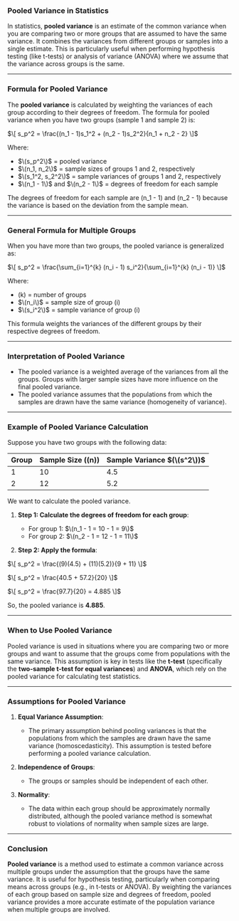 ### **Pooled Variance in Statistics**

In statistics, **pooled variance** is an estimate of the common variance when you are comparing two or more groups that are assumed to have the same variance. It combines the variances from different groups or samples into a single estimate. This is particularly useful when performing hypothesis testing (like t-tests) or analysis of variance (ANOVA) where we assume that the variance across groups is the same.

---

### **Formula for Pooled Variance**

The **pooled variance** is calculated by weighting the variances of each group according to their degrees of freedom. The formula for pooled variance when you have two groups (sample 1 and sample 2) is:

$\[
s_p^2 = \frac{(n_1 - 1)s_1^2 + (n_2 - 1)s_2^2}{n_1 + n_2 - 2}
\]$

Where:
- $\(s_p^2\)$ = pooled variance
- $\(n_1, n_2\)$ = sample sizes of groups 1 and 2, respectively
- $\(s_1^2, s_2^2\)$ = sample variances of groups 1 and 2, respectively
- $\(n_1 - 1\)$ and $\(n_2 - 1\)$ = degrees of freedom for each sample

The degrees of freedom for each sample are \(n_1 - 1\) and \(n_2 - 1\) because the variance is based on the deviation from the sample mean.

---

### **General Formula for Multiple Groups**

When you have more than two groups, the pooled variance is generalized as:

$\[
s_p^2 = \frac{\sum_{i=1}^{k} (n_i - 1) s_i^2}{\sum_{i=1}^{k} (n_i - 1)}
\]$

Where:
- \(k\) = number of groups
- $\(n_i\)$ = sample size of group \(i\)
- $\(s_i^2\)$ = sample variance of group \(i\)

This formula weights the variances of the different groups by their respective degrees of freedom.

---

### **Interpretation of Pooled Variance**

- The pooled variance is a weighted average of the variances from all the groups. Groups with larger sample sizes have more influence on the final pooled variance.
- The pooled variance assumes that the populations from which the samples are drawn have the same variance (homogeneity of variance).

---

### **Example of Pooled Variance Calculation**

Suppose you have two groups with the following data:

| Group | Sample Size (\(n\)) | Sample Variance $(\(s^2\))$ |
|-------|---------------------|--------------------------|
| 1     | 10                  | 4.5                      |
| 2     | 12                  | 5.2                      |

We want to calculate the pooled variance.

1. **Step 1: Calculate the degrees of freedom for each group**:
   - For group 1: $\(n_1 - 1 = 10 - 1 = 9\)$
   - For group 2: $\(n_2 - 1 = 12 - 1 = 11\)$

2. **Step 2: Apply the formula**:

$\[
s_p^2 = \frac{(9)(4.5) + (11)(5.2)}{9 + 11}
\]$

$\[
s_p^2 = \frac{40.5 + 57.2}{20}
\]$

$\[
s_p^2 = \frac{97.7}{20} = 4.885
\]$

So, the pooled variance is **4.885**.

---

### **When to Use Pooled Variance**

Pooled variance is used in situations where you are comparing two or more groups and want to assume that the groups come from populations with the same variance. This assumption is key in tests like the **t-test** (specifically the **two-sample t-test for equal variances**) and **ANOVA**, which rely on the pooled variance for calculating test statistics.

---

### **Assumptions for Pooled Variance**

1. **Equal Variance Assumption**:
   - The primary assumption behind pooling variances is that the populations from which the samples are drawn have the same variance (homoscedasticity). This assumption is tested before performing a pooled variance calculation.
   
2. **Independence of Groups**:
   - The groups or samples should be independent of each other.

3. **Normality**:
   - The data within each group should be approximately normally distributed, although the pooled variance method is somewhat robust to violations of normality when sample sizes are large.

---

### **Conclusion**

**Pooled variance** is a method used to estimate a common variance across multiple groups under the assumption that the groups have the same variance. It is useful for hypothesis testing, particularly when comparing means across groups (e.g., in t-tests or ANOVA). By weighting the variances of each group based on sample size and degrees of freedom, pooled variance provides a more accurate estimate of the population variance when multiple groups are involved.
